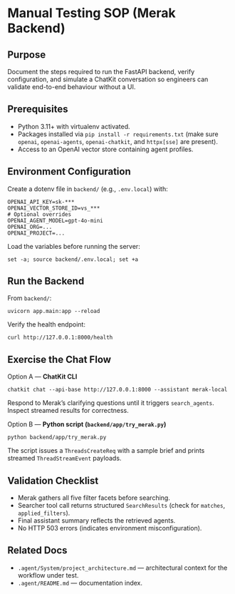 # Manual Testing SOP (Merak Backend)

## Purpose
Document the steps required to run the FastAPI backend, verify configuration, and simulate a ChatKit conversation so engineers can validate end-to-end behaviour without a UI.

## Prerequisites
- Python 3.11+ with virtualenv activated.
- Packages installed via `pip install -r requirements.txt` (make sure `openai`, `openai-agents`, `openai-chatkit`, and `httpx[sse]` are present).
- Access to an OpenAI vector store containing agent profiles.

## Environment Configuration
Create a dotenv file in `backend/` (e.g., `.env.local`) with:
```
OPENAI_API_KEY=sk-***
OPENAI_VECTOR_STORE_ID=vs_***
# Optional overrides
OPENAI_AGENT_MODEL=gpt-4o-mini
OPENAI_ORG=...
OPENAI_PROJECT=...
```

Load the variables before running the server:
```
set -a; source backend/.env.local; set +a
```

## Run the Backend
From `backend/`:
```
uvicorn app.main:app --reload
```

Verify the health endpoint:
```
curl http://127.0.0.1:8000/health
```

## Exercise the Chat Flow
Option A — **ChatKit CLI**
```
chatkit chat --api-base http://127.0.0.1:8000 --assistant merak-local
```
Respond to Merak’s clarifying questions until it triggers `search_agents`. Inspect streamed results for correctness.

Option B — **Python script (`backend/app/try_merak.py`)**
```
python backend/app/try_merak.py
```
The script issues a `ThreadsCreateReq` with a sample brief and prints streamed `ThreadStreamEvent` payloads.

## Validation Checklist
- Merak gathers all five filter facets before searching.
- Searcher tool call returns structured `SearchResults` (check for `matches`, `applied_filters`).
- Final assistant summary reflects the retrieved agents.
- No HTTP 503 errors (indicates environment misconfiguration).

## Related Docs
- `.agent/System/project_architecture.md` — architectural context for the workflow under test.
- `.agent/README.md` — documentation index.
